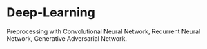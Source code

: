 # Deep-Learning
Preprocessing with Convolutional Neural Network, Recurrent Neural Network, Generative Adversarial Network.
